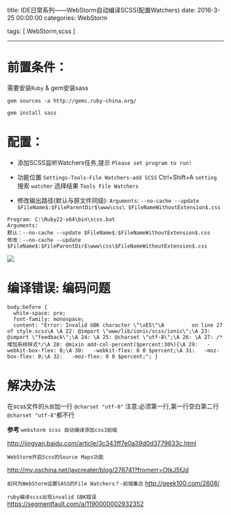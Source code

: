 title: IDE日常系列——WebStorm自动编译SCSS(配置Watchers)
date: 2016-3-25 00:00:00
categories:  WebStorm

tags: [ WebStorm,scss ]


---



# 前置条件：

需要安装`Ruby` & gem安装sass
```
gem sources -a http://gems.ruby-china.org/

gem install sass
```


# 配置：
* 添加SCSS监听Watchers任务,提示
`Please set program to run!`


*   功能位置 `Settings-Tools-File Watchers-add SCSS`
Ctrl+Shift+A `setting`
搜索 `watcher` 选择结果 `Tools File Watchers`


*   修改输出路径(默认与原文件同级):
`Arguments`:  `--no-cache --update $FileName$:$FileParentDir$\www\css\ $FileNameWithoutExtension$.css`



```
Program: C:\Ruby22-x64\bin\scss.bat
Arguments:
默认：--no-cache --update $FileName$:$FileNameWithoutExtension$.css
修改：--no-cache --update $FileName$:$FileParentDir$\www\css\$FileNameWithoutExtension$.css
```
![](http://ll-blog.oss-cn-hangzhou.aliyuncs.com/17-8-12/2926259.jpg)

 


# 编译错误: 编码问题
```
body:before {
  white-space: pre;
  font-family: monospace;
  content: "Error: Invalid GBK character \"\xE5\"\A         on line 27 of style.scss\A \A 22: @import \"www/lib/ionic/scss/ionic\";\A 23: @import \"feedback\";\A 24: \A 25: @charset \"utf-8\";\A 26: \A 27: /*增加系统样式*/\A 28: @mixin add-col-percent($percent:30%){\A 29:   -webkit-box-flex: 0;\A 30:   -webkit-flex: 0 0 $percent;\A 31:   -moz-box-flex: 0;\A 32:   -moz-flex: 0 0 $percent;"; }
```


# 解决办法
在scss文件的`头部`加一行 ` @charset "utf-8" `
注意:必须第一行,第一行空白第二行 ` @charset "utf-8" `都不行


**参考**
`webstorm scss 自动编译添加css3前缀`

http://jingyan.baidu.com/article/3c343ff7e0a39d0d3779633c.html


`WebStorm开启Scss的Source Maps功能`

http://my.oschina.net/jaycreater/blog/276741?fromerr=OtkJ5fJd


`如何为WebStorm设置SASS的File Watchers？-前端集合`
http://geek100.com/2608/


`ruby编译scss出现invalid GBK错误`
https://segmentfault.com/a/1190000002932352


<!-- more -->
